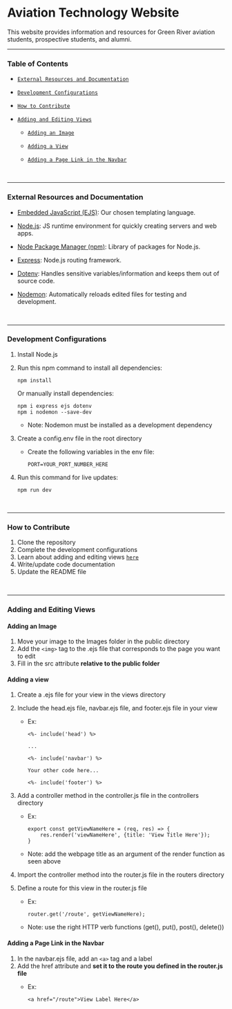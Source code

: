 # Aviation Technology Website
This website provides information and resources for Green River aviation students, prospective students, and alumni.

<hr>

### Table of Contents

- [`External Resources and Documentation`](#external-resources-and-documentation)

- [`Development Configurations`](#development-configurations)

- [`How to Contribute`](#how-to-contribute)

- [`Adding and Editing Views`](#adding-and-editing-views)

    - [`Adding an Image`](#adding-an-image)

    - [`Adding a View`](#adding-a-view)

    - [`Adding a Page Link in the Navbar`](#adding-a-page-link-in-the-navbar)

</br>
<hr>

### External Resources and Documentation

- [Embedded JavaScript (EJS)](https://ejs.co/): Our chosen templating language.

- [Node.js](https://nodejs.org/en): JS runtime environment for quickly creating servers and web apps.

- [Node Package Manager (npm)](https://www.npmjs.com/): Library of packages for Node.js.

- [Express](https://expressjs.com/): Node.js routing framework.

- [Dotenv](https://www.dotenv.org/docs/): Handles sensitive variables/information and keeps them out of source code.

- [Nodemon](https://nodemon.io/): Automatically reloads edited files for testing and development.

</br>
<hr>

### Development Configurations

1. Install Node.js

2. Run this npm command to install all dependencies:

    ``` 
    npm install 
    ```

    Or manually install dependencies:

    ```
    npm i express ejs dotenv 
    npm i nodemon --save-dev
    ```

    - Note: Nodemon must be installed as a development dependency

3. Create a config.env file in the root directory

    - Create the following variables in the env file:

        ```
        PORT=YOUR_PORT_NUMBER_HERE
        ```

4. Run this command for live updates:

    ```
    npm run dev
    ```

</br>
<hr>

### How to Contribute
1. Clone the repository
2. Complete the development configurations
3. Learn about adding and editing views [`here`](#adding-and-editing-views)
4. Write/update code documentation
5. Update the README file

</br>
<hr>

### Adding and Editing Views

#### Adding an Image
1. Move your image to the Images folder in the public directory
2. Add the `<img>` tag to the .ejs file that corresponds to the page you want to edit
3. Fill in the src attribute **relative to the public folder**


#### Adding a view
1. Create a .ejs file for your view in the views directory
2. Include the head.ejs file, navbar.ejs file, and footer.ejs file in your view
    - Ex:

        ```
        <%- include('head') %>

        ...

        <%- include('navbar') %>

        Your other code here...

        <%- include('footer') %>
        ```

3. Add a controller method in the controller.js file in the controllers directory
    - Ex:

        ```
        export const getViewNameHere = (req, res) => {
            res.render('viewNameHere', {title: 'View Title Here'});
        }
        ```

    - Note: add the webpage title as an argument of the render function as seen above

4. Import the controller method into the router.js file in the routers directory
5. Define a route for this view in the router.js file
    - Ex:

        ```
        router.get('/route', getViewNameHere);
        ```

    - Note: use the right HTTP verb functions (get(), put(), post(), delete())

#### Adding a Page Link in the Navbar
1. In the navbar.ejs file, add an `<a>` tag and a label
2. Add the href attribute and **set it to the route you defined in the router.js file**
    - Ex:

        ```
        <a href="/route">View Label Here</a>
        ```